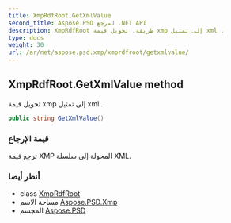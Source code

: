 ```yaml
---
title: XmpRdfRoot.GetXmlValue
second_title: Aspose.PSD لمرجع .NET API
description: XmpRdfRoot طريقة. تحويل قيمة xmp إلى تمثيل xml .
type: docs
weight: 30
url: /ar/net/aspose.psd.xmp/xmprdfroot/getxmlvalue/
---
```

## XmpRdfRoot.GetXmlValue method

تحويل قيمة xmp إلى تمثيل xml .

```csharp
public string GetXmlValue()
```

### قيمة الإرجاع

ترجع قيمة XMP المحولة إلى سلسلة XML.

### أنظر أيضا

* class [XmpRdfRoot](../)
* مساحة الاسم [Aspose.PSD.Xmp](../../xmprdfroot/)
* المجسم [Aspose.PSD](../../../)


